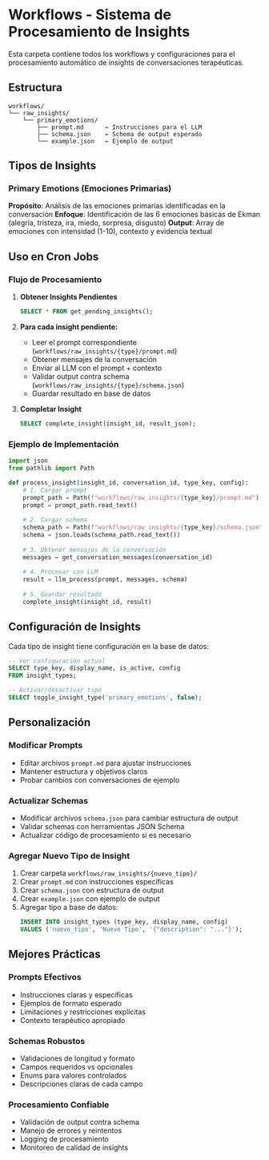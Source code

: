 # Workflows - Sistema de Procesamiento de Insights

Esta carpeta contiene todos los workflows y configuraciones para el procesamiento automático de insights de conversaciones terapéuticas.

## Estructura

```
workflows/
└── raw_insights/
    └── primary_emotions/
        ├── prompt.md      ← Instrucciones para el LLM
        ├── schema.json    ← Schema de output esperado
        └── example.json   ← Ejemplo de output
```

## Tipos de Insights

### Primary Emotions (Emociones Primarias)
**Propósito**: Análisis de las emociones primarias identificadas en la conversación
**Enfoque**: Identificación de las 6 emociones básicas de Ekman (alegría, tristeza, ira, miedo, sorpresa, disgusto)
**Output**: Array de emociones con intensidad (1-10), contexto y evidencia textual

## Uso en Cron Jobs

### Flujo de Procesamiento

1. **Obtener Insights Pendientes**
   ```sql
   SELECT * FROM get_pending_insights();
   ```

2. **Para cada insight pendiente:**
   - Leer el prompt correspondiente (`workflows/raw_insights/{type}/prompt.md`)
   - Obtener mensajes de la conversación
   - Enviar al LLM con el prompt + contexto
   - Validar output contra schema (`workflows/raw_insights/{type}/schema.json`)
   - Guardar resultado en base de datos

3. **Completar Insight**
   ```sql
   SELECT complete_insight(insight_id, result_json);
   ```

### Ejemplo de Implementación

```python
import json
from pathlib import Path

def process_insight(insight_id, conversation_id, type_key, config):
    # 1. Cargar prompt
    prompt_path = Path(f"workflows/raw_insights/{type_key}/prompt.md")
    prompt = prompt_path.read_text()
    
    # 2. Cargar schema
    schema_path = Path(f"workflows/raw_insights/{type_key}/schema.json")
    schema = json.loads(schema_path.read_text())
    
    # 3. Obtener mensajes de la conversación
    messages = get_conversation_messages(conversation_id)
    
    # 4. Procesar con LLM
    result = llm_process(prompt, messages, schema)
    
    # 5. Guardar resultado
    complete_insight(insight_id, result)
```

## Configuración de Insights

Cada tipo de insight tiene configuración en la base de datos:

```sql
-- Ver configuración actual
SELECT type_key, display_name, is_active, config 
FROM insight_types;

-- Activar/desactivar tipo
SELECT toggle_insight_type('primary_emotions', false);
```

## Personalización

### Modificar Prompts
- Editar archivos `prompt.md` para ajustar instrucciones
- Mantener estructura y objetivos claros
- Probar cambios con conversaciones de ejemplo

### Actualizar Schemas
- Modificar archivos `schema.json` para cambiar estructura de output
- Validar schemas con herramientas JSON Schema
- Actualizar código de procesamiento si es necesario

### Agregar Nuevo Tipo de Insight

1. Crear carpeta `workflows/raw_insights/{nuevo_tipo}/`
2. Crear `prompt.md` con instrucciones específicas
3. Crear `schema.json` con estructura de output
4. Crear `example.json` con ejemplo de output
5. Agregar tipo a base de datos:
   ```sql
   INSERT INTO insight_types (type_key, display_name, config) 
   VALUES ('nuevo_tipo', 'Nuevo Tipo', '{"description": "..."}');
   ```

## Mejores Prácticas

### Prompts Efectivos
- Instrucciones claras y específicas
- Ejemplos de formato esperado
- Limitaciones y restricciones explícitas
- Contexto terapéutico apropiado

### Schemas Robustos
- Validaciones de longitud y formato
- Campos requeridos vs opcionales
- Enums para valores controlados
- Descripciones claras de cada campo

### Procesamiento Confiable
- Validación de output contra schema
- Manejo de errores y reintentos
- Logging de procesamiento
- Monitoreo de calidad de insights
